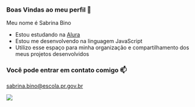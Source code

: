 ### Boas Vindas ao meu perfil 🦋

Meu nome é Sabrina Bino

- Estou estudando na [Alura](https://www.alura.com.br)
- Estou me desenvolvendo na linguagem JavaScript
- Utilizo esse espaço para minha organização e compartilhamento dos meus projetos desenvolvidos

### Você pode entrar em contato comigo 📫

sabrina.bino@escola.pr.gov.br


![](https://media.tenor.com/7q-7nl4cDWsAAAAi/butterfly.gif)
